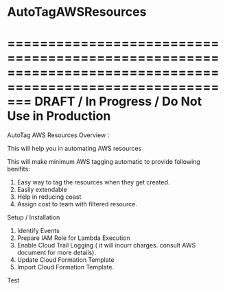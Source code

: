 # AutoTagAWSResources
===========================================================================================================
                   DRAFT / In Progress / Do Not Use in Production
===========================================================================================================
AutoTag AWS Resources
Overview :

This will help you in automating AWS resources


This will make minimum AWS tagging automatic to provide following benifits:
 1. Easy way to tag the resources when they get created.
 2. Easily extendable
 3. Help in reducing coast
 4. Assign cost to team with filtered resource.
 
 
 
 Setup / Installation
 
 1. Identify Events 
 2. Prepare IAM Role for Lambda Execution
 3. Enable Cloud Trail Logging ( it will incurr charges. consult AWS document for more details).
 4. Update Cloud Formation Template
 5. Import Cloud Formation Template.
 
 
 Test
